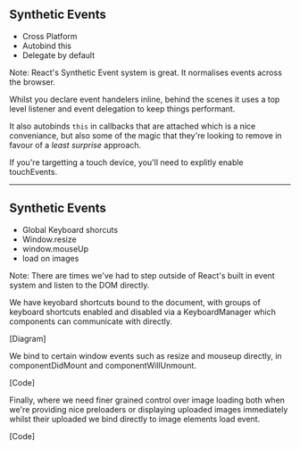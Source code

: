 ## Synthetic Events
- Cross Platform<!-- .element: class="fragment" -->
- Autobind this<!-- .element: class="fragment" -->
- Delegate by default<!-- .element: class="fragment" -->

Note:
React's Synthetic Event system is great. It normalises events across the browser.

Whilst you declare event handelers inline, behind the scenes it uses a top level listener and event delegation to keep things performant.

It also autobinds `this` in callbacks that are attached which is a nice conveniance, but also some of the magic that they're looking to remove in favour of a _least surprise_ approach.

If you're targetting a touch device, you'll need to explitly enable touchEvents.


---

## Synthetic Events
- Global Keyboard shorcuts
- Window.resize<!-- .element: class="fragment" -->
- window.mouseUp<!-- .element: class="fragment" -->
- load on images<!-- .element: class="fragment" -->

Note:
There are times we've had to step outside of React's built in event system and listen to the DOM directly.

We have keyobard shortcuts bound to the document, with groups of keyboard shortcuts enabled and disabled via a KeyboardManager which components can communicate with directly.

[Diagram]

We bind to certain window events such as resize and mouseup directly, in componentDidMount and componentWillUnmount.

[Code]

Finally, where we need finer grained control over image loading both when we're providing nice preloaders or displaying uploaded images immediately whilst their uploaded we bind directly to image elements load event.

[Code]
